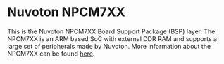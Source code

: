 Nuvoton NPCM7XX
================

This is the Nuvoton NPCM7XX Board Support Package (BSP) layer.
The NPCM7XX is an ARM based SoC with external DDR RAM and 
supports a large set of peripherals made by Nuvoton. 
More information about the NPCM7XX can be found
[here](http://www.nuvoton.com/hq/products/cloud-computing/ibmc/?__locale=en).
